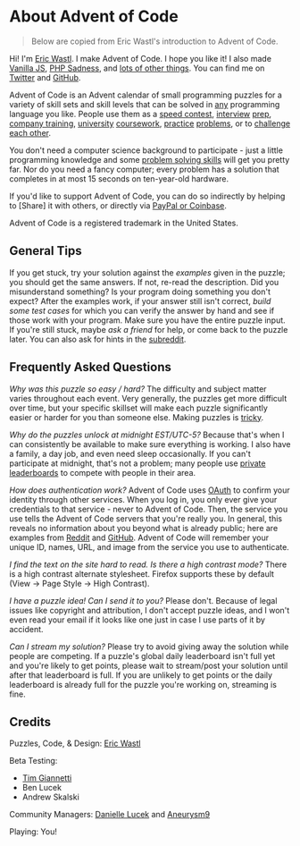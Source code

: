 # About Advent of Code

> Below are copied from Eric Wastl's introduction to Advent of Code.

Hi! I'm [Eric Wastl](http://was.tl/). I make Advent of Code. I hope you like it! I also made [Vanilla JS](http://vanilla-js.com/), [PHP Sadness](http://phpsadness.com/), and [lots of other things](http://was.tl/projects/). You can find me on [Twitter](https://twitter.com/ericwastl) and [GitHub](https://github.com/topaz).

Advent of Code is an Advent calendar of small programming puzzles for a variety of skill sets and skill levels that can be solved in [any](https://github.com/search?q=advent+of+code) programming language you like. People use them as a [speed contest](https://adventofcode.com/leaderboard), [interview](https://y3l2n.com/2018/05/09/interview-prep-advent-of-code/) [prep](https://twitter.com/dznqbit/status/1037607793144938497), [company training](https://twitter.com/pgoultiaev/status/950805811583963137), [university](https://gitlab.com/imhoffman/fa19b4-mat3006/wikis/home) [coursework](https://gribblelab.org/teaching/scicomp2021/index.html), [practice](https://twitter.com/mrdanielklein/status/936267621468483584) [problems](https://comp215.blogs.rice.edu/), or to [challenge each other](https://www.reddit.com/r/adventofcode/search?q=flair%3Aupping&restrict_sr=on).

You don't need a computer science background to participate - just a little programming knowledge and some [problem solving skills](https://www.reddit.com/r/adventofcode/comments/7kd8jt/what_would_you_say_are_the_minimal_skills_for/dre0uu3/) will get you pretty far. Nor do you need a fancy computer; every problem has a solution that completes in at most 15 seconds on ten-year-old hardware.

If you'd like to support Advent of Code, you can do so indirectly by helping to [Share] it with others, or directly via [PayPal or Coinbase](https://adventofcode.com/2021/support).

Advent of Code is a registered trademark in the United States.

## General Tips

If you get stuck, try your solution against the *examples* given in the puzzle; you should get the same answers. If not, re-read the description. Did you misunderstand something? Is your program doing something you don't expect? After the examples work, if your answer still isn't correct, *build some test cases* for which you can verify the answer by hand and see if those work with your program. Make sure you have the entire puzzle input. If you're still stuck, maybe *ask a friend* for help, or come back to the puzzle later. You can also ask for hints in the [subreddit](https://www.reddit.com/r/adventofcode/).

## Frequently Asked Questions

*Why was this puzzle so easy / hard?* The difficulty and subject matter varies throughout each event. Very generally, the puzzles get more difficult over time, but your specific skillset will make each puzzle significantly easier or harder for you than someone else. Making puzzles is [tricky](https://www.reddit.com/r/adventofcode/comments/7idn6k/question_why_does_the_difficulty_vary_so_much/dqy08tk/).

*Why do the puzzles unlock at midnight EST/UTC-5?* Because that's when I can consistently be available to make sure everything is working. I also have a family, a day job, and even need sleep occasionally. If you can't participate at midnight, that's not a problem; many people use [private leaderboards](https://adventofcode.com/leaderboard/private) to compete with people in their area.

*How does authentication work?* Advent of Code uses [OAuth](https://en.wikipedia.org/wiki/OAuth) to confirm your identity through other services. When you log in, you only ever give your credentials to that service - never to Advent of Code. Then, the service you use tells the Advent of Code servers that you're really you. In general, this reveals no information about you beyond what is already public; here are examples from [Reddit](https://api.reddit.com/user/reddit/about) and [GitHub](https://api.github.com/users/octocat). Advent of Code will remember your unique ID, names, URL, and image from the service you use to authenticate.

*I find the text on the site hard to read. Is there a high contrast mode?* There is a high contrast alternate stylesheet. Firefox supports these by default (View -> Page Style -> High Contrast).

*I have a puzzle idea! Can I send it to you?* Please don't. Because of legal issues like copyright and attribution, I don't accept puzzle ideas, and I won't even read your email if it looks like one just in case I use parts of it by accident.

*Can I stream my solution?* Please try to avoid giving away the solution while people are competing. If a puzzle's global daily leaderboard isn't full yet and you're likely to get points, please wait to stream/post your solution until after that leaderboard is full. If you are unlikely to get points or the daily leaderboard is already full for the puzzle you're working on, streaming is fine.

## Credits

Puzzles, Code, & Design: [Eric Wastl](https://twitter.com/ericwastl)

Beta Testing:

- [Tim Giannetti](https://twitter.com/Sr_Giannetti)
- Ben Lucek
- Andrew Skalski

Community Managers: [Danielle Lucek](https://www.reddit.com/user/daggerdragon) and [Aneurysm9](https://twitter.com/Aneurysm9)

Playing: You!

